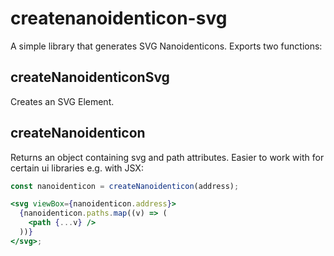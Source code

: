 # createnanoidenticon-svg

A simple library that generates SVG Nanoidenticons. Exports two functions:

## createNanoidenticonSvg

Creates an SVG Element.

## createNanoidenticon

Returns an object containing svg and path attributes. Easier to work with for certain ui libraries e.g. with JSX:

```jsx
const nanoidenticon = createNanoidenticon(address);

<svg viewBox={nanoidenticon.address}>
  {nanoidenticon.paths.map((v) => (
    <path {...v} />
  ))}
</svg>;
```
